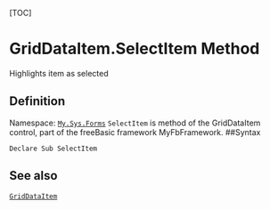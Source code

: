 [TOC]
# GridDataItem.SelectItem Method
Highlights item as selected
## Definition
Namespace: [`My.Sys.Forms`](My.Sys.Forms.md)
`SelectItem` is method of the GridDataItem control, part of the freeBasic framework MyFbFramework.
##Syntax
```freeBasic
Declare Sub SelectItem
```

## See also
[`GridDataItem`](GridDataItem.md)

